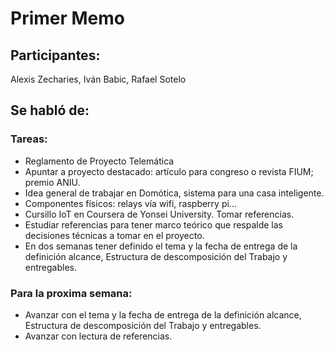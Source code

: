 # Primer Memo

## Participantes:
Alexis Zecharies, Iván Babic, Rafael Sotelo

## Se habló de:

### Tareas:
- Reglamento de Proyecto Telemática
- Apuntar a proyecto destacado: artículo para congreso o revista FIUM; premio ANIU.
- Idea general de trabajar en Domótica, sistema para una casa inteligente. 
- Componentes físicos: relays vía wifi, raspberry pi...
- Cursillo IoT en Coursera de Yonsei University. Tomar referencias.
- Estudiar referencias para tener marco teórico que respalde las decisiones técnicas a tomar en el proyecto.
- En dos semanas tener definido el tema y la fecha de entrega de la definición alcance, Estructura de descomposición del Trabajo y entregables.

### Para la proxima semana:
- Avanzar con el tema y la fecha de entrega de la definición alcance, Estructura de descomposición del Trabajo y entregables.
- Avanzar con lectura de referencias.
